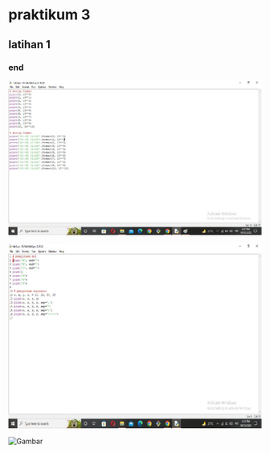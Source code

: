 # praktikum 3

## latihan 1
### end 
![Gambar](gambar/gambar1.jpeg)


![Gambar](gambar/gambar2.jpeg)

![Gambar](gambar/gamabar3.PNG)

